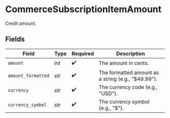 # CommerceSubscriptionItemAmount

Credit amount.


## Fields

| Field                                              | Type                                               | Required                                           | Description                                        |
| -------------------------------------------------- | -------------------------------------------------- | -------------------------------------------------- | -------------------------------------------------- |
| `amount`                                           | *int*                                              | :heavy_check_mark:                                 | The amount in cents.                               |
| `amount_formatted`                                 | *str*                                              | :heavy_check_mark:                                 | The formatted amount as a string (e.g., "$49.99"). |
| `currency`                                         | *str*                                              | :heavy_check_mark:                                 | The currency code (e.g., "USD").                   |
| `currency_symbol`                                  | *str*                                              | :heavy_check_mark:                                 | The currency symbol (e.g., "$").                   |